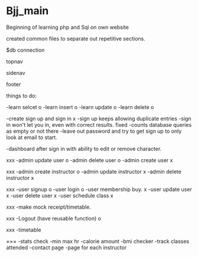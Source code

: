 # Bjj_main

Beginning of learning php and Sql on own website

created common files to separate out repetitive sections.

$db connection

topnav

sidenav

footer 

things to do:

-learn selcet o
-learn insert o
-learn update o
-learn delete o

-create sign up and sign in x
 -sign up keeps allowing duplicate entries
 -sign in won't let you in, even with correct results. fixed
 -counts database queries as empty or not there
 -leave out password and try to get sign up to only look at email to start.

-dashboard after sign in with ability to edit or remove character. 

xxx
-admin update user o
-admin delete user o
-admin create user x

xxx
-admin create instructor o
-admin update instructor x
-admin delete instructor x

xxx
-user signup o
-user login o
-user membership buy. x
-user update user x
-user delete user x
-user schedule class x

xxx
-make mock receipt/timetable.

xxx
-Logout (have reusable function) o

xxx
-timetable 

×××
-stats check
-min max hr
-calorie amount
-bmi checker
-track classes attended
-contact page
-page for each instructor

